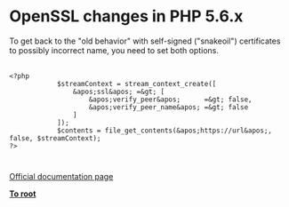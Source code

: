 # OpenSSL changes in PHP 5.6.x



To get back to the "old behavior" with self-signed ("snakeoil") certificates to possibly incorrect name, you need to set both options.<br><br>

```
<?php
            $streamContext = stream_context_create([
                &apos;ssl&apos; =&gt; [
                    &apos;verify_peer&apos;      =&gt; false,
                    &apos;verify_peer_name&apos; =&gt; false
                ]
            ]);
            $contents = file_get_contents(&apos;https://url&apos;, false, $streamContext);
?>
```
  

#

[Official documentation page](https://www.php.net/manual/en/migration56.openssl.php)

**[To root](/README.md)**